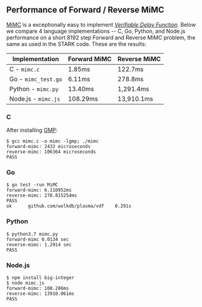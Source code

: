 
## Performance of Forward / Reverse MiMC

[MiMC](https://eprint.iacr.org/2016/492) is a exceptionally easy to implement [_Verifiable Delay Function_](https://eprint.iacr.org/2018/601.pdf).  Below we compare 4 language implementations -- C, Go, Python, and Node.js performance on a short 8192 step Forward and Reverse MiMC problem, the same as used in the STARK code.  These are the results:

| Implementation      | Forward MiMC | Reverse MiMC |
| --------------      | ------------ | ------------ |
| C - `mimc.c`        |       1.85ms |      122.7ms |
| Go - `mimc_test.go` |       6.11ms |      278.8ms |
| Python - `mimc.py`  |      13.40ms |    1,291.4ms |
| Node.js - `mimc.js` |     108.29ms |   13,910.1ms |

### C

After installing [GMP](https://gmplib.org/):
```
$ gcc mimc.c -o mimc -lgmp; ./mimc
forward-mimc: 2432 microseconds
reverse-mimc: 106364 microseconds
PASS
```

### Go

```
$ go test -run MiMC
forward-mimc: 6.110952ms
reverse-mimc: 278.815254ms
PASS
ok  	github.com/wolkdb/plasma/vdf	0.291s
```

### Python

```
$ python3.7 mimc.py  
forward-mimc 0.0134 sec
reverse-mimc: 1.2914 sec
PASS
```

### Node.js

```
$ npm install big-integer
$ node mimc.js
forward-mimc: 108.286ms
reverse-mimc: 13910.061ms
PASS
```
